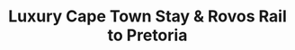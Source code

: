 ---
category: rest-of-the-world
title: Luxury Cape Town Stay & Rovos Rail to Pretoria
class: luxury-cape-town-stay-and-rovos-rail-to-pretoria
cruiseline: Cunard – Queen Mary 2
special-info: 2 nights onboard Rovo Rail + 3 nights stay in Cape Town & Tour
price: 3349
nights: 23
cruise-url: http://www.planetcruise.co.uk/cunard-cruises/queen-mary-2/10-January-2017/109837?referrersiteid=970
---
